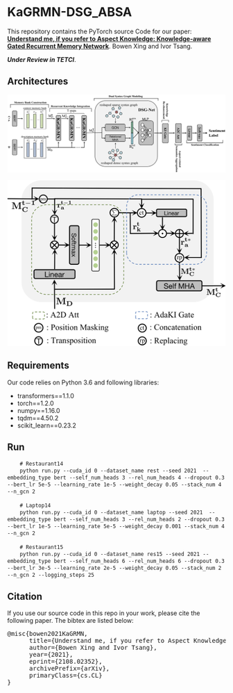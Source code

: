 # KaGRMN-DSG_ABSA
This repository contains the PyTorch source Code for our paper: **[Understand me, if you refer to Aspect Knowledge: Knowledge-aware Gated Recurrent Memory Network](https://arxiv.org/abs/2108.02352)**.
Bowen Xing and Ivor Tsang.

***Under Review in TETCI***.

## Architectures

![Our framework:](imgs/framework.png)


![Details of KaGRMN:](imgs/kagrmn.png)


## Requirements
Our code relies on Python 3.6 and following libraries:
- transformers==1.1.0
- torch==1.2.0
- numpy==1.16.0
- tqdm==4.50.2
- scikit_learn==0.23.2

## Run 
``` shell script
    # Restaurant14
    python run.py --cuda_id 0 --dataset_name rest --seed 2021  --embedding_type bert --self_num_heads 3 --rel_num_heads 4 --dropout 0.3 --bert_lr 5e-5 --learning_rate 1e-5 --weight_decay 0.05 --stack_num 4 --n_gcn 2
  
    # Laptop14
    python run.py --cuda_id 0 --dataset_name laptop --seed 2021  --embedding_type bert --self_num_heads 3 --rel_num_heads 2 --dropout 0.3 --bert_lr 1e-5 --learning_rate 5e-5 --weight_decay 0.001 --stack_num 4 --n_gcn 2

    # Restaurant15
    python run.py --cuda_id 0 --dataset_name res15 --seed 2021 --embedding_type bert --self_num_heads 6 --rel_num_heads 6 --dropout 0.3 --bert_lr 3e-5 --learning_rate 2e-5 --weight_decay 0.05 --stack_num 2 --n_gcn 2 --logging_steps 25

```

## Citation
If you use our source code in this repo in your work, please cite the following paper. 
The bibtex are listed below:

<pre>
@misc{bowen2021KaGRMN,
      title={Understand me, if you refer to Aspect Knowledge: Knowledge-aware Gated Recurrent Memory Network}, 
      author={Bowen Xing and Ivor Tsang},
      year={2021},
      eprint={2108.02352},
      archivePrefix={arXiv},
      primaryClass={cs.CL}
}
</pre>